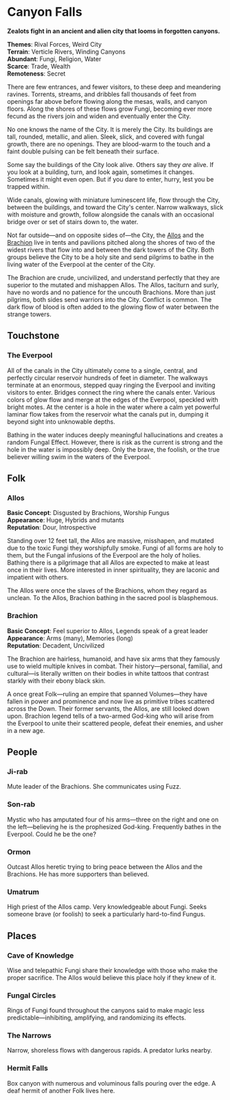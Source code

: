 Canyon Falls
============

**Zealots fight in an ancient and alien city that looms in forgotten canyons.**

**Themes**: Rival Forces, Weird City  
**Terrain**: Verticle Rivers, Winding Canyons  
**Abundant**: Fungi, Religion, Water  
**Scarce**: Trade, Wealth  
**Remoteness**: Secret  

There are few entrances, and fewer visitors, to these deep and meandering ravines. Torrents, streams, and dribbles fall thousands of feet from openings far above before flowing along the mesas, walls, and canyon floors. Along the shores of these flows grow Fungi, becoming ever more fecund as the rivers join and widen and eventually enter the City.

No one knows the name of the City. It is merely the City. Its buildings are tall, rounded, metallic, and alien. Sleek, slick, and covered with fungal growth, there are no openings. They are blood-warm to the touch and a faint double pulsing can be felt beneath their surface.

Some say the buildings of the City look alive. Others say they *are* alive. If you look at a building, turn, and look again, sometimes it changes. Sometimes it might even open. But if you dare to enter, hurry, lest you be trapped within.

Wide canals, glowing with miniature luminescent life, flow through the City, between the buildings, and toward the City's center. Narrow walkways, slick with moisture and growth, follow alongside the canals with an occasional bridge over or set of stairs down to, the water.

Not far outside—and on opposite sides of—the City, the [Allos](#allos) and the [Brachion](#brachion) live in tents and pavilions pitched along the shores of two of the widest rivers that flow into and between the dark towers of the City. Both groups believe the City to be a holy site and send pilgrims to bathe in the living water of the Everpool at the center of the City.

The Brachion are crude, uncivilized, and understand perfectly that they are superior to the mutated and mishappen Allos. The Allos, taciturn and surly, have no words and no patience for the uncouth Brachions. More than just pilgrims, both sides send warriors into the City. Conflict is common. The dark flow of blood is often added to the glowing flow of water between the strange towers.

## Touchstone

### The Everpool

All of the canals in the City ultimately come to a single, central, and perfectly circular reservoir hundreds of feet in diameter. The walkways terminate at an enormous, stepped quay ringing the Everpool and inviting visitors to enter. Bridges connect the ring where the canals enter. Various colors of glow flow and merge at the edges of the Everpool, speckled with bright motes. At the center is a hole in the water where a calm yet powerful laminar flow takes from the reservoir what the canals put in, dumping it beyond sight into unknowable depths.

Bathing in the water induces deeply meaningful hallucinations and creates a random Fungal Effect. However, there is risk as the current is strong and the hole in the water is impossibly deep. Only the brave, the foolish, or the true believer willing swim in the waters of the Everpool.

## Folk

### Allos

**Basic Concept**: Disgusted by Brachions, Worship Fungus  
**Appearance**: Huge, Hybrids and mutants  
**Reputation**: Dour, Introspective  

Standing over 12 feet tall, the Allos are massive, misshapen, and mutated due to the toxic Fungi they worshipfully smoke. Fungi of all forms are holy to them, but the Fungal infusions of the Everpool are the holy of holies. Bathing there is a pilgrimage that all Allos are expected to make at least once in their lives. More interested in inner spirituality, they are laconic and impatient with others.

The Allos were once the slaves of the Brachions, whom they regard as unclean. To the Allos, Brachion bathing in the sacred pool is blasphemous.

### Brachion

**Basic Concept**: Feel superior to Allos, Legends speak of a great leader  
**Appearance**: Arms (many), Memories (long)  
**Reputation**: Decadent, Uncivilized  

The Brachion are hairless, humanoid, and have six arms that they famously use to wield multiple knives in combat. Their history—personal, familial, and cultural—is literally written on their bodies in white tattoos that contrast starkly with their ebony black skin.

A once great Folk—ruling an empire that spanned Volumes—they have fallen in power and prominence and now live as primitive tribes scattered across the Down. Their former servants, the Allos, are still looked down upon. Brachion legend tells of a two-armed God-king who will arise from the Everpool to unite their scattered people, defeat their enemies, and usher in a new age.

## People

### Ji-rab
Mute leader of the Brachions. She communicates using Fuzz.

### Son-rab
Mystic who has amputated four of his arms—three on the right and one on the left—believing he is the prophesized God-king. Frequently bathes in the Everpool. Could he be the one?

### Ormon
Outcast Allos heretic trying to bring peace between the Allos and the Brachions. He has more supporters than believed.

### Umatrum
High priest of the Allos camp. Very knowledgeable about Fungi. Seeks someone brave (or foolish) to seek a particularly hard-to-find Fungus.

## Places

### Cave of Knowledge
Wise and telepathic Fungi share their knowledge with those who make the proper sacrifice. The Allos would believe this place holy if they knew of it.

### Fungal Circles
Rings of Fungi found throughout the canyons said to make magic less predictable—inhibiting, amplifying, and randomizing its effects.

### The Narrows
Narrow, shoreless flows with dangerous rapids. A predator lurks nearby.

### Hermit Falls
Box canyon with numerous and voluminous falls pouring over the edge. A deaf hermit of another Folk lives here.
